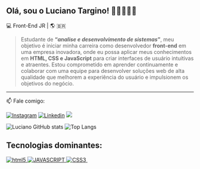 ## Olá, sou o Luciano Targino! 👨🏾‍🚀👊🏾

💻 Front-End JR | 🌎 🇧🇷

>Estudante de <b><q><i>analise e desenvolvimento de sistemas</i></q></b>, meu objetivo é iniciar minha carreira como desenvolvedor <b>front-end</b> em uma empresa inovadora, onde eu possa aplicar meus conhecimentos em <b>HTML, CSS e JavaScript</b> para criar interfaces de usuário intuitivas e atraentes. Estou comprometido em aprender continuamente e colaborar com uma equipe para desenvolver soluções web de alta qualidade que melhorem a experiência do usuário e impulsionem os objetivos do negócio.
<hr>

 📫 Fale comigo:

[![Instagram](https://img.shields.io/badge/Instagram-E4405F?style=for-the-badge&logo=instagram&logoColor=white)](https://www.instagram.com/lucianotarg/)
[![Linkedin](https://img.shields.io/badge/LinkedIn-0077B5?style=for-the-badge&logo=linkedin&logoColor=white)](https://www.linkedin.com/in/luciano-t-435306294/?originalSubdomain=br)
<a href = "lucianotargi@gmail.com"><img src="https://img.shields.io/badge/-Gmail-%23333?style=for-the-badge&logo=gmail&logoColor=white" target="_blank"></a>


 ![Luciano GitHub stats](https://github-readme-stats.vercel.app/api?username=lucianotargino&show_icons=true&theme=swift) ![Top Langs](https://github-readme-stats.vercel.app/api/top-langs/?username=lucianotargino&hide_progress=true)

## Tecnologias dominantes:

<a href>
<div style = "display: inline_block">
<img aling = "center" alt="html5" src=https://img.shields.io/badge/HTML-239120?style=for-the-badge&logo=html5&logoColor=white "display: inline_block">
<img aling ="center" alt="JAVASCRIPT" src=https://img.shields.io/badge/JavaScript-F7DF1E?style=for-the-badge&logo=javascript&logoColor=black "display: inline_block" /> <img aling="center" alt="CSS3" src=https://img.shields.io/badge/CSS3-1572B6?style=for-the-badge&logo=css3&logoColor=white "display: inline_block" /> <img aling="center" alt="" src=https://img.shields.io/badge/Python-14354C?style=for-the-badge&logo=python&logoColor=white /> </a>
</br>
  
</div>
